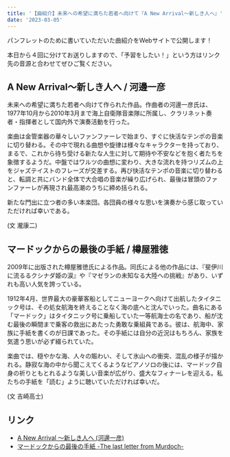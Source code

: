 ```yaml
---
title: '【曲紹介】未来への希望に満ちた若者へ向けて『A New Arrival～新しき人へ』'
date: '2023-03-05'
---
```


パンフレットのために書いていただいた曲紹介をWebサイトで公開します！

本日から４回に分けてお送りしますので、「予習をしたい！」という方はリンク先の音源と合わせてぜひご覧ください。

## A New Arrival～新しき人へ / 河邊一彦

未来への希望に満ちた若者へ向けて作られた作品。作曲者の河邊一彦氏は、1977年10月から2010年3月まで海上自衛隊音楽隊に所属し、クラリネット奏者・指揮者として国内外で演奏活動を行った。

楽曲は金管楽器の華々しいファンファーレで始まり、すぐに快活なテンポの音楽に切り替わる。その中で現れる曲想や旋律は様々なキャラクターを持っており、まるで、これから待ち受ける新たな人生に対して期待や不安などを抱く者たちを象徴するようだ。中盤ではワルツの曲想に変わり、大きな流れを持つリズムの上をジャズテイストのフレーズが交差する。再び快活なテンポの音楽に切り替わると、転調と共にバンド全体で大合唱の音楽が繰り広げられ、最後は冒頭のファンファーレが再現され最高潮のうちに締め括られる。 

新たな門出に立つ者の多い本楽団。各団員の様々な思いを演奏から感じ取っていただければ幸いである。

(文 瀧康二)


## マードックからの最後の手紙 / 樽屋雅徳

2009年に出版された樽屋雅徳氏による作品。同氏による他の作品には、『斐伊川に流るるクシナダ姫の涙』や『マゼランの未知なる大陸への挑戦』があり、いずれも高い人気を誇っている。

1912年4月、世界最大の豪華客船としてニューヨークへ向けて出航したタイタニック号は、その処女航海を終えることなく海の底へと沈んでいった。曲名にある「マードック」はタイタニック号に乗船していた一等航海士の名であり、船が沈む最後の瞬間まで乗客の救出にあたった勇敢な乗組員である。彼は、航海中、家族に手紙を書くのが日課であった。その手紙には自分の近況はもちろん、家族を気遣う思いが必ず綴られていた。

楽曲では、穏やかな海、人々の賑わい、そして氷山への衝突、混乱の様子が描かれる。静寂な海の中から聞こえてくるようなピアノソロの後には、マードック自身の祈りともとれるような美しい音楽が広がり、盛大なフィナーレを迎える。私たちの手紙を「読む」ように聴いていただければ幸いだ。

(文 吉崎高士)

## リンク

- [A New Arrival ～新しき人へ (河邊一彦)](https://youtu.be/saNSGhHq-7k)
- [マードックからの最後の手紙 -The last letter from Murdoch-](https://www.youtube.com/watch?v=lmurZwVOAJg)


